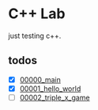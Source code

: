 # C++ Lab

just testing c++.

## todos

- [x] [00000_main](/00000_main)
- [x] [00001_hello_world](/00001_hello_world)
- [ ] [00002_triple_x_game](/00002_triple_x_game)
